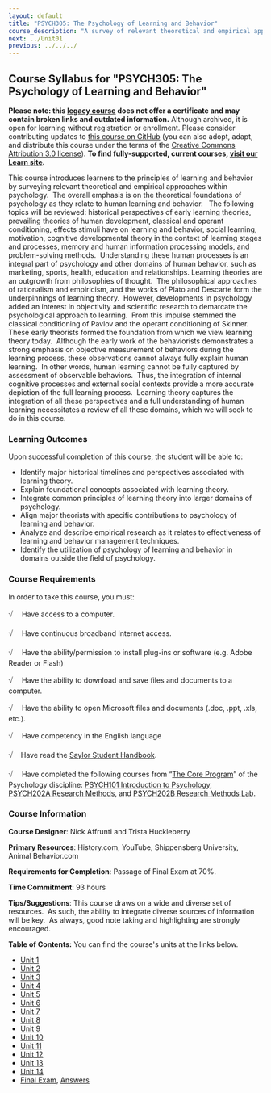 ```yaml
---
layout: default
title: "PSYCH305: The Psychology of Learning and Behavior"
course_description: "A survey of relevant theoretical and empirical approaches within psychology as they relate to human learning and behavior."
next: ../Unit01
previous: ../../../
---
```

Course Syllabus for "PSYCH305: The Psychology of Learning and Behavior"
-----------------------------------------------------------------------

**Please note: this [legacy course](https://sayloracademy.zendesk.com/hc/en-us/articles/206089967) does not offer a certificate and may contain 
broken links and outdated information.** Although archived, it is open 
for learning without registration or enrollment. Please consider contributing 
updates to [this course on GitHub](https://github.com/saylordotorg/course_psych305) 
(you can also adopt, adapt, and distribute this course under the terms of 
the [Creative Commons Attribution 3.0 license](http://creativecommons.org/licenses/by/3.0/)). **To find fully-supported, current courses, [visit our 
Learn site](https://learn.saylor.org).**

This course introduces learners to the principles of learning and
behavior by surveying relevant theoretical and empirical approaches
within psychology.  The overall emphasis is on the theoretical
foundations of psychology as they relate to human learning and
behavior.   The following topics will be reviewed: historical
perspectives of early learning theories, prevailing theories of human
development, classical and operant conditioning, effects stimuli have on
learning and behavior, social learning, motivation, cognitive
developmental theory in the context of learning stages and processes,
memory and human information processing models, and problem-solving
methods.  Understanding these human processes is an integral part of
psychology and other domains of human behavior, such as marketing,
sports, health, education and relationships. Learning theories are an
outgrowth from philosophies of thought.  The philosophical approaches of
rationalism and empiricism, and the works of Plato and Descarte form the
underpinnings of learning theory.  However, developments in psychology
added an interest in objectivity and scientific research to demarcate
the psychological approach to learning.  From this impulse stemmed the
classical conditioning of Pavlov and the operant conditioning of
Skinner.  These early theorists formed the foundation from which we view
learning theory today.  Although the early work of the behaviorists
demonstrates a strong emphasis on objective measurement of behaviors
during the learning process, these observations cannot always fully
explain human learning.  In other words, human learning cannot be fully
captured by assessment of observable behaviors.  Thus, the integration
of internal cognitive processes and external social contexts provide a
more accurate depiction of the full learning process.  Learning theory
captures the integration of all these perspectives and a full
understanding of human learning necessitates a review of all these
domains, which we will seek to do in this course.

### Learning Outcomes

Upon successful completion of this course, the student will be able
to:  
  

-   <span dir="LTR">Identify major historical timelines and perspectives
    associated with learning theory.</span>
-   <span dir="LTR">Explain foundational concepts associated with
    learning theory.</span>
-   <span dir="LTR">Integrate common principles of learning theory into
    larger domains of psychology.</span>
-   <span dir="LTR">Align major theorists with specific contributions to
    psychology of learning and behavior.</span>
-   <span dir="LTR">Analyze and describe empirical research as it
    relates to effectiveness of learning and behavior management
    techniques.</span>
-   Identify the utilization of psychology of learning and behavior in
    domains outside the field of psychology. 

### Course Requirements

In order to take this course, you must:  
  
 <span dir="LTR"><span
style="color: rgb(85, 85, 85); font-family: 'Myriad Pro', 'Gill Sans', 'Gill Sans MT', Calibri, sans-serif; font-size: 16px; line-height: 24px; text-align: left; -webkit-text-size-adjust: none; ">√
   </span>Have access to a computer.</span>  
  
 <span dir="LTR"><span
style="color: rgb(85, 85, 85); font-family: 'Myriad Pro', 'Gill Sans', 'Gill Sans MT', Calibri, sans-serif; font-size: 16px; line-height: 24px; text-align: left; -webkit-text-size-adjust: none; ">√
   </span>Have continuous broadband Internet access.</span>  
  
 <span dir="LTR"><span
style="color: rgb(85, 85, 85); font-family: 'Myriad Pro', 'Gill Sans', 'Gill Sans MT', Calibri, sans-serif; font-size: 16px; line-height: 24px; text-align: left; -webkit-text-size-adjust: none; ">√
   </span>Have the ability/permission to install plug-ins or software
(e.g. Adobe Reader or Flash)</span>  
  
 <span dir="LTR"><span
style="color: rgb(85, 85, 85); font-family: 'Myriad Pro', 'Gill Sans', 'Gill Sans MT', Calibri, sans-serif; font-size: 16px; line-height: 24px; text-align: left; -webkit-text-size-adjust: none; ">√
   </span>Have the ability to download and save files and documents to a
computer.</span>  
  
 <span dir="LTR"><span
style="color: rgb(85, 85, 85); font-family: 'Myriad Pro', 'Gill Sans', 'Gill Sans MT', Calibri, sans-serif; font-size: 16px; line-height: 24px; text-align: left; -webkit-text-size-adjust: none; ">√
   </span>Have the ability to open Microsoft files and documents (.doc,
.ppt, .xls, etc.).</span>  
  
 <span dir="LTR"><span
style="color: rgb(85, 85, 85); font-family: 'Myriad Pro', 'Gill Sans', 'Gill Sans MT', Calibri, sans-serif; font-size: 16px; line-height: 24px; text-align: left; -webkit-text-size-adjust: none; ">√
   </span>Have competency in the English language</span>  
  
 <span
style="color: rgb(85, 85, 85); font-family: 'Myriad Pro', 'Gill Sans', 'Gill Sans MT', Calibri, sans-serif; font-size: 16px; line-height: 24px; text-align: left; -webkit-text-size-adjust: none; ">√</span> 
  Have read the [Saylor Student
Handbook](http://www.saylor.org/site/wp-content/uploads/2012/05/Saylor-StudentHandbook.pdf).  
  
 <span dir="LTR"><span
style="color: rgb(85, 85, 85); font-family: 'Myriad Pro', 'Gill Sans', 'Gill Sans MT', Calibri, sans-serif; font-size: 16px; line-height: 24px; text-align: left; -webkit-text-size-adjust: none; ">√
   </span>Have completed the following courses from “[The Core
Program](http://www.saylor.org/majors/psychology/)” of the Psychology
discipline: [PSYCH101
Introduction to Psychology](http://www.saylor.org/courses/psych101),
[PSYCH202A Research Methods](http://www.saylor.org/courses/psych202a),
and
[PSYCH202B Research Methods Lab](http://www.saylor.org/courses/psych202b).</span>

### Course Information

**Course Designer**: Nick Affrunti and Trista Huckleberry

**Primary Resources**: History.com, YouTube, Shippensberg University,
Animal Behavior.com

**Requirements for Completion**: Passage of Final Exam at 70%.

**Time Commitment**: 93 hours

**Tips/Suggestions**: This course draws on a wide and diverse set of
resources.  As such, the ability to integrate diverse sources of
information will be key.  As always, good note taking and highlighting
are strongly encouraged.

**Table of Contents:** You can find the course's units at the links below.

- [Unit 1](https://legacy.saylor.org/psych305/Unit01/)
- [Unit 2](https://legacy.saylor.org/psych305/Unit02/)
- [Unit 3](https://legacy.saylor.org/psych305/Unit03/)
- [Unit 4](https://legacy.saylor.org/psych305/Unit04/)
- [Unit 5](https://legacy.saylor.org/psych305/Unit05/)
- [Unit 6](https://legacy.saylor.org/psych305/Unit06/)
- [Unit 7](https://legacy.saylor.org/psych305/Unit07/)
- [Unit 8](https://legacy.saylor.org/psych305/Unit08/)
- [Unit 9](https://legacy.saylor.org/psych305/Unit09/)
- [Unit 10](https://legacy.saylor.org/psych305/Unit10/)
- [Unit 11](https://legacy.saylor.org/psych305/Unit11/)
- [Unit 12](https://legacy.saylor.org/psych305/Unit12/)
- [Unit 13](https://legacy.saylor.org/psych305/Unit13/)
- [Unit 14](https://legacy.saylor.org/psych305/Unit14/)
- [Final Exam](http://saylordotorg.github.io/LegacyExams/PSYCH/PSYCH305/PSYCH305-FinalExam.html), [Answers](http://saylordotorg.github.io/LegacyExams/PSYCH/PSYCH305/PSYCH305-FinalExam-Answers.html)

